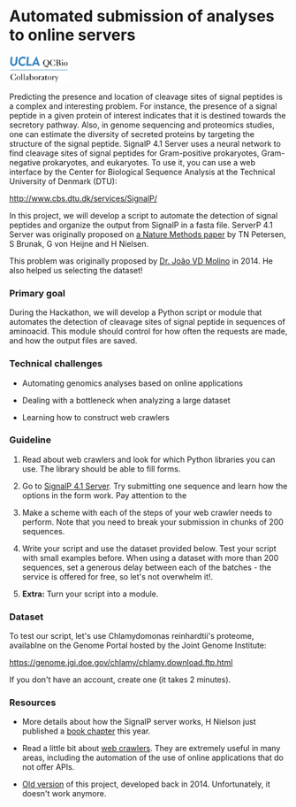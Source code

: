 # Automated submission of analyses to online servers

<img src="../qcbCollaboratory_logo.png" height="50"/>

Predicting the presence and location of cleavage sites of signal peptides is a complex and interesting problem. For instance, the presence of a signal peptide in a given protein of interest indicates that it is destined towards the secretory pathway. Also, in genome sequencing and proteomics studies, one can estimate the diversity of secreted proteins by targeting the structure of the signal peptide. SignalP 4.1 Server uses a neural network to find cleavage sites of signal peptides for Gram-positive prokaryotes, Gram-negative prokaryotes, and eukaryotes. To use it, you can use a web interface by the Center for Biological Sequence Analysis at the Technical University of Denmark (DTU):

http://www.cbs.dtu.dk/services/SignalP/

In this project, we will develop a script to automate the detection of signal peptides and organize the output from SignalP in a fasta file. ServerP 4.1 Server was originally proposed on [a Nature Methods paper](https://www.nature.com/articles/nmeth.1701) by TN Petersen, S Brunak, G von Heijne and H Nielsen.

This problem was originally proposed by [Dr. João VD Molino](https://www.researchgate.net/profile/Joao_Molino) in 2014. He also helped us selecting the dataset!

### Primary goal

During the Hackathon, we will develop a Python script or module that automates the detection of cleavage sites of signal peptide in sequences of aminoacid. This module should control for how often the requests are made, and how the output files are saved.


### Technical challenges

* Automating genomics analyses based on online applications

* Dealing with a bottleneck when analyzing a large dataset

* Learning how to construct web crawlers


### Guideline

1. Read about web crawlers and look for which Python libraries you can use. The library should be able to fill forms.

2. Go to [SignalP 4.1 Server](http://www.cbs.dtu.dk/services/SignalP/). Try submitting one sequence and learn how the options in the form work. Pay attention to the

3. Make a scheme with each of the steps of your web crawler needs to perform. Note that you need to break your submission in chunks of 200 sequences.

4. Write your script and use the dataset provided below. Test your script with small examples before. When using a dataset with more than 200 sequences, set a generous delay between each of the batches - the service is offered for free, so let's not overwhelm it!.

5. **Extra:** Turn your script into a module.


### Dataset

To test our script, let's use Chlamydomonas reinhardtii's proteome, availablne on the Genome Portal hosted by the Joint Genome Institute:

https://genome.jgi.doe.gov/chlamy/chlamy.download.ftp.html

If you don't have an account, create one (it takes 2 minutes).

### Resources

* More details about how the SignalP server works, H Nielson just published a [book chapter](https://link.springer.com/protocol/10.1007%2F978-1-4939-7015-5_6) this year.

* Read a little bit about [web crawlers](https://en.wikipedia.org/wiki/Web_crawler). They are extremely useful in many areas, including the automation of the use of online applications that do not offer APIs.

* [Old version](https://github.com/thmosqueiro/SignalPclient) of this project, developed back in 2014. Unfortunately, it doesn't work anymore.
